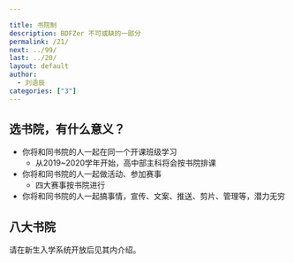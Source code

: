 ```yaml
---

title: 书院制
description: BDFZer 不可或缺的一部分
permalink: /21/
next: ../99/
last: ../20/
layout: default
author:
  - 刘语辰
categories: ["3"]
---
```


## 选书院，有什么意义？

- 你将和同书院的人一起在同一个开课班级学习
  - 从2019~2020学年开始，高中部主科将会按书院排课
- 你将和同书院的人一起做活动、参加赛事
  - 四大赛事按书院进行
- 你将和同书院的人一起搞事情，宣传、文案、推送、剪片、管理等，潜力无穷

## 八大书院

请在新生入学系统开放后见其内介绍。
